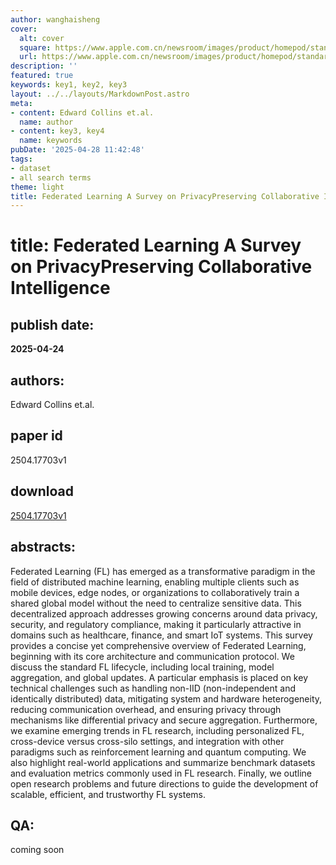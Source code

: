 ```yaml
---
author: wanghaisheng
cover:
  alt: cover
  square: https://www.apple.com.cn/newsroom/images/product/homepod/standard/Apple-HomePod-hero-230118_big.jpg.large_2x.jpg
  url: https://www.apple.com.cn/newsroom/images/product/homepod/standard/Apple-HomePod-hero-230118_big.jpg.large_2x.jpg
description: ''
featured: true
keywords: key1, key2, key3
layout: ../../layouts/MarkdownPost.astro
meta:
- content: Edward Collins et.al.
  name: author
- content: key3, key4
  name: keywords
pubDate: '2025-04-28 11:42:48'
tags:
- dataset
- all search terms
theme: light
title: Federated Learning A Survey on PrivacyPreserving Collaborative Intelligence
---
```


# title: Federated Learning A Survey on PrivacyPreserving Collaborative Intelligence 
## publish date: 
**2025-04-24** 
## authors: 
  Edward Collins et.al. 
## paper id
2504.17703v1
## download
[2504.17703v1](http://arxiv.org/abs/2504.17703v1)
## abstracts:
Federated Learning (FL) has emerged as a transformative paradigm in the field of distributed machine learning, enabling multiple clients such as mobile devices, edge nodes, or organizations to collaboratively train a shared global model without the need to centralize sensitive data. This decentralized approach addresses growing concerns around data privacy, security, and regulatory compliance, making it particularly attractive in domains such as healthcare, finance, and smart IoT systems. This survey provides a concise yet comprehensive overview of Federated Learning, beginning with its core architecture and communication protocol. We discuss the standard FL lifecycle, including local training, model aggregation, and global updates. A particular emphasis is placed on key technical challenges such as handling non-IID (non-independent and identically distributed) data, mitigating system and hardware heterogeneity, reducing communication overhead, and ensuring privacy through mechanisms like differential privacy and secure aggregation. Furthermore, we examine emerging trends in FL research, including personalized FL, cross-device versus cross-silo settings, and integration with other paradigms such as reinforcement learning and quantum computing. We also highlight real-world applications and summarize benchmark datasets and evaluation metrics commonly used in FL research. Finally, we outline open research problems and future directions to guide the development of scalable, efficient, and trustworthy FL systems.
## QA:
coming soon

